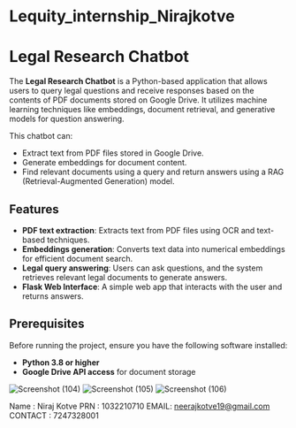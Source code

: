 # Lequity_internship_Nirajkotve

# Legal Research Chatbot

The **Legal Research Chatbot** is a Python-based application that allows users to query legal questions and receive responses based on the contents of PDF documents stored on Google Drive. It utilizes machine learning techniques like embeddings, document retrieval, and generative models for question answering.

This chatbot can:
- Extract text from PDF files stored in Google Drive.
- Generate embeddings for document content.
- Find relevant documents using a query and return answers using a RAG (Retrieval-Augmented Generation) model.

## Features
- **PDF text extraction**: Extracts text from PDF files using OCR and text-based techniques.
- **Embeddings generation**: Converts text data into numerical embeddings for efficient document search.
- **Legal query answering**: Users can ask questions, and the system retrieves relevant legal documents to generate answers.
- **Flask Web Interface**: A simple web app that interacts with the user and returns answers.

## Prerequisites
Before running the project, ensure you have the following software installed:
- **Python 3.8 or higher**
- **Google Drive API access** for document storage
  
![Screenshot (104)](https://github.com/user-attachments/assets/b76664cd-5f47-4c3d-ba9a-18fac1327667)
![Screenshot (105)](https://github.com/user-attachments/assets/2eec7459-89eb-4a5f-b56c-d9cee3586a88)
![Screenshot (106)](https://github.com/user-attachments/assets/f3315dbc-81bb-44d2-ba60-43fcaf78505c)







Name : Niraj Kotve
PRN : 1032210710 
EMAIL: neerajkotve19@gmail.com
CONTACT : 7247328001
